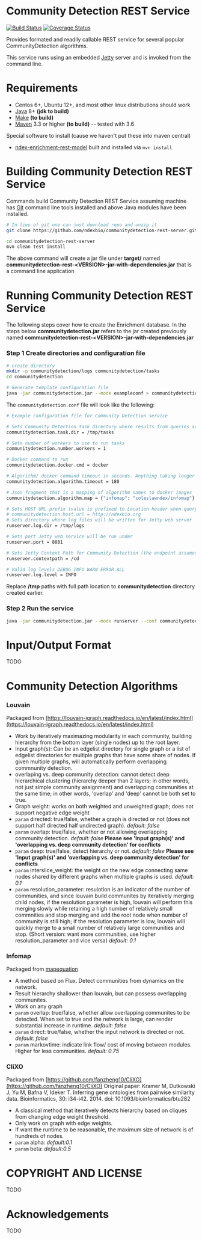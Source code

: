 
[jetty]: http://eclipse.org/jetty/
[maven]: http://maven.apache.org/
[java]: https://www.oracle.com/java/index.html
[git]: https://git-scm.com/

[make]: https://www.gnu.org/software/make

Community Detection REST Service
==================================

[![Build Status](https://travis-ci.org/ndexbio/communitydetection-rest-server.svg?branch=master)](https://travis-ci.org/ndexbio/communitydetection-rest-server) 
[![Coverage Status](https://coveralls.io/repos/github/ndexbio/communitydetection-rest-server/badge.svg)](https://coveralls.io/github/ndexbio/communitydetection-rest-server)

Provides formated and readily callable REST service for several popular CommunityDetection algorithms. 

This service runs using an embedded [Jetty][jetty] server and is invoked
from the command line. 


Requirements
============

* Centos 6+, Ubuntu 12+, and most other linux distributions should work
* [Java][java] 8+ **(jdk to build)**
* [Make][make] **(to build)**
* [Maven][maven] 3.3 or higher **(to build)** -- tested with 3.6

Special software to install (cause we haven't put these into maven central)

* [ndex-enrichment-rest-model](https://github.com/ndexbio/communitydetection-rest-model) built and installed via `mvn install`



Building Community Detection REST Service
=========================================

Commands build Community Detection REST Service assuming machine has [Git][git] command line tools 
installed and above Java modules have been installed.

```Bash
# In lieu of git one can just download repo and unzip it
git clone https://github.com/ndexbio/communitydetection-rest-server.git

cd communitydetection-rest-server
mvn clean test install
```

The above command will create a jar file under **target/** named  
**communitydetection-rest-\<VERSION\>-jar-with-dependencies.jar** that
is a command line application


Running Community Detection REST Service
===========================================

The following steps cover how to create the Enrichment database.
In the steps below **communitydetection.jar** refers to the jar
created previously named **communitydetection-rest-\<VERSION\>-jar-with-dependencies.jar**

### Step 1 Create directories and configuration file

```bash
# create directory
mkdir -p communitydetection/logs communitydetection/tasks
cd communitydetection

# Generate template configuration file
java -jar communitydetection.jar --mode exampleconf > communitydetection.conf
```

The `communitydetection.conf` file will look like the following:

```bash
# Example configuration file for Community Detection service

# Sets Community Detection task directory where results from queries are stored
communitydetection.task.dir = /tmp/tasks

# Sets number of workers to use to run tasks
communitydetection.number.workers = 1

# Docker command to run
communitydetection.docker.cmd = docker

# Algorithm/ docker command timeout in seconds. Anything taking longer will be killed
communitydetection.algorithm.timeout = 180

# Json fragment that is a mapping of algorithm names to docker images
communitydetection.algorithm.map = {"infomap": "coleslawndex/infomap"}

# Sets HOST URL prefix (value is prefixed to Location header when query is invoked. Can be commented out)
# communitydetection.host.url = http://ndexbio.org
# Sets directory where log files will be written for Jetty web server
runserver.log.dir = /tmp/logs

# Sets port Jetty web service will be run under
runserver.port = 8081

# Sets Jetty Context Path for Community Detection (the endpoint assumes /cd so if apache doesnt redirect from there then add /cd here
runserver.contextpath = /cd

# Valid log levels DEBUG INFO WARN ERROR ALL
runserver.log.level = INFO

```

Replace **/tmp** paths with full path location to **communitydetection** directory 
created earlier.


### Step 2 Run the service

```bash
java -jar communitydetection.jar --mode runserver --conf communitydetection.conf
```

Input/Output Format
================

TODO

Community Detection Algorithms
===========================

### Louvain

Packaged from [https://louvain-igraph.readthedocs.io/en/latest/index.html](https://louvain-igraph.readthedocs.io/en/latest/index.html)

- Work by iteratively maximazing modularity in each community, building hierarchy from the bottom layer (single nodes) up to the root layer.
- Input graph(s): Can be an edgelist directory for single graph or a list of edgelist directories for multiple graphs that have some share of nodes. If given multiple graphs, will automatically perform overlapping commnunity detection.
- overlaping vs. deep community detection: cannot detect deep hierarchical clustering (hierarchy deeper than 2 layers; in other words, not just simple community assignment) and overlapping communities at the same time; in other words, 'overlap' and 'deep' cannot be both set to true.
- Graph weight: works on both weighted and unweighted graph; does not support negative edge weight
- `param` directed: true/false, whether a graph is directed or not (does not support half directed half undirected graph). *default: false*
- `param` overlap: true/false, whether or not allowing overlapping community detection. *default: false* **Please see 'Input graph(s)' and 'overlapping vs. deep community detection' for conflicts**
- `param` deep: true/false, detect hierarchy or not. *default: false* **Please see 'Input graph(s)' and 'overlapping vs. deep community detection' for conflicts**
- `param` interslice_weight: the weight on the new edge connecting same nodes shared by different graphs when multiple graphs is used. *default: 0.1*
- `param` resolution_parameter: resulotion is an indicator of the number of communities, and since louvain build communites by iteratively merging child nodes, if the resolution parameter is high, louvain will perform this merging slowly while retaining a high number of relatively small commnities and stop merging and add the root node when number of community is still high; if the resolution parameter is low, louvain will quickly merge to a small number of relatively large communities and stop. (Short version: want more communities, use higher resolution_parameter and vice versa) *default: 0.1*

### Infomap

Packaged from [mapequation](https://www.mapequation.org/code.html)

- A method based on Flux. Detect communities from dynamics on the network.
- Result hierarchy shallower than louvain, but can possess overlapping communites.
- Work on any graph
- `param` overlap: true/false, whether allow overlapping communites to be detected. When set to true and the network is large, can render substantial increase in runtime. *default: false*
- `param` direct: true/false, whether the input network is directed or not. *default: false*
- `param` markovtime: indicate link flow/ cost of moving between modules. Higher for less communities. *default: 0.75*

### CliXO

Packaged from [https://github.com/fanzheng10/CliXO](https://github.com/fanzheng10/CliXO)
Original paper: Kramer M, Dutkowski J, Yu M, Bafna V, Ideker T. Inferring gene ontologies from pairwise similarity data. Bioinformatics, 30: i34-i42. 2014. doi: 10.1093/bioinformatics/btu282

- A classical method that iteratively detects hierarchy based on cliques from changing edge weight threshold.
- Only work on graph with edge weights.
- If want the runtime to be reasonable, the maximum size of network is of hundreds of nodes.
- `param` alpha: *default:0.1*
- `param` beta: *default:0.5*


COPYRIGHT AND LICENSE
=====================

TODO

Acknowledgements
================

TODO
